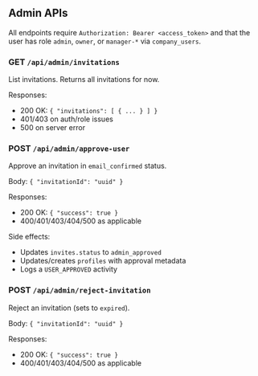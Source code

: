 ## Admin APIs

All endpoints require `Authorization: Bearer <access_token>` and that the user has role `admin`, `owner`, or `manager-*` via `company_users`.

### GET `/api/admin/invitations`
List invitations. Returns all invitations for now.

Responses:
- 200 OK: `{ "invitations": [ { ... } ] }`
- 401/403 on auth/role issues
- 500 on server error

### POST `/api/admin/approve-user`
Approve an invitation in `email_confirmed` status.

Body: `{ "invitationId": "uuid" }`

Responses:
- 200 OK: `{ "success": true }`
- 400/401/403/404/500 as applicable

Side effects:
- Updates `invites.status` to `admin_approved`
- Updates/creates `profiles` with approval metadata
- Logs a `USER_APPROVED` activity

### POST `/api/admin/reject-invitation`
Reject an invitation (sets to `expired`).

Body: `{ "invitationId": "uuid" }`

Responses:
- 200 OK: `{ "success": true }`
- 400/401/403/404/500 as applicable
